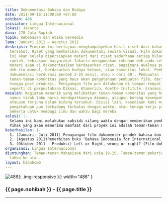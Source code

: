 ```yaml
---
title: Dokumentasi Bahasa dan Budaya
date: 2011-09-16 11:08:00 +07:00
nohibah: 486
inisiator: Lingua Internacional
lokasi: Jakarta
dana: 270 Juta Rupiah
topik: Kebebasan dan etika bermedia
lama: Januari 2012 – Agustus 2012
deskripsi: Program ini bertujuan mengkampanyekan hasil riset dari bahasa dan budaya
  tersebut. Riset yang memberikan dokumentasi secara visual. Film dokumentasi budaya
  ini akan selalu dipersiapkan materi dari riset sederhana setiap bulannya. Sebagai
  contoh, kebiasaan masyarakat Jakarta menggunakan imbuhan deh pada setiap pembicaraan,
  materi akan di dokumentasikan berdasarkan riset, bagaimana awalnya penggunaan imbuhan
  deh itu muncul, berdasarkan budaya betawi, atau komunitas lokal. Pembuatan film
  dokumentasi berdurasi pendek 2-25 menit, atau > dari 30′. Pembuatan film akan mengajak
  teman-teman komunitas yang haus akan pengetahuan pembuatan film, dari pra produksi,
  hingga post produksi. Penayangan film pun dilakukan di tempat-tempat komunitas berkumpul
  seperti di perpustakaan Diknas, Atamerica, Goethe Institute, Erasmus Huis dll.
masalah: Kegiatan menarik yang melibatkan teman-teman komunitas yang haus akan pengetahuan
  namun tidak tahu harus mendapatkannya dimana, ataupun kurang kesempatan untuk mengalami
  ataupun terjuna dalam bidang tersebut. Disisi lain, kesediaan kami memberikan mereka
  pengetahuan pun terkadang terbatas dengan waktu, atau tenaga kerja yang juga harus
  bekerja untuk membagi ilmu dan waktu bagi mereka
solusi: |-
  Selama ini kami melakukan subsidi silang waktu dengan memberikan pembelajaran dan kesempatan kepada mereka pada setiap akhir minggu. Setiap akhir minggu dijadwalkan bagi mereka untuk mendapat sharing ilmu yang berkenaan dan melakukan workshop sederhana bersama dengan mereka.
  Pihak yang akan menerima manfaat dari proyek ini adalah teman-teman mahasiswa dari usia 19-25 dan teman-teman pekerja kreatif 23-30 tahun ke atas.
keberhasilan: |-
  1. (Januari- Juli 2011) Penayangan film dokumenter pendek bahasa dan budaya setiap bulannya
  2. (Agustus 2011)Penerbitan buku ‘Bahasa Indonesia for International Learners, Intermediate Level”
  3. (Oktober 2011 – Produksi) Left or Right, wrong or right? (Film dokumenter mengenai budaya penggunaan tangan kanan bagi budaya Indonesia, dan larangan penggunaan tangan kiri). Durasi 1,5 jam.
organisasi: Lingua Internacional
diuntungkan: Teman-teman Mahasiswa dari usia 19-25. Teman-teman pekerja kreatif 23-30
  tahun ke atas.
layout: hibahcmb
---
```


![486](/static/img/hibahcmb/486.png){: .img-responsive }{: width="486" }

### {{ page.nohibah }} - {{ page.title }}

---
